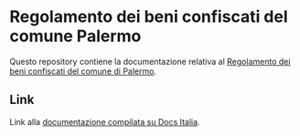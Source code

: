 Regolamento dei beni confiscati del comune Palermo
==================================================

Questo repository contiene la documentazione relativa al [Regolamento dei beni confiscati del comune di Palermo](http://regolamento-beni-confiscati-comune-palermo.readthedocs.io). 


Link
----

Link alla [documentazione compilata su Docs Italia](https://github.com/italia/docs-italia-starter-kit/tree/master/repo-documento).
